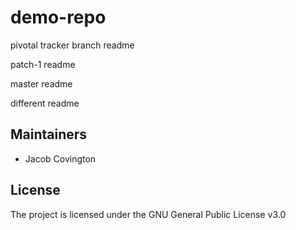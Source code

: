 # demo-repo

pivotal tracker branch readme

patch-1 readme

master readme

different readme

## Maintainers
+ Jacob Covington

## License

The project is licensed under the GNU General Public License v3.0

